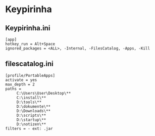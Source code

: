 # Keypirinha #

## Keypirinha.ini ##
```
[app]
hotkey_run = Alt+Space
ignored_packages = <ALL>, -Internal, -FilesCatalog, -Apps, -Kill
```

## filescatalog.ini ##
```
[profile/PortableApps]
activate = yes
max_depth = 2
paths = 
     C:\Users\User\Desktop\**
     C:\install\**
     D:\tools\**
     D:\dokumente\**
     D:\Downloads\**
     D:\scripts\**
     D:\startup\**
     D:\notizen\**
filters = - ext: .jar
```

